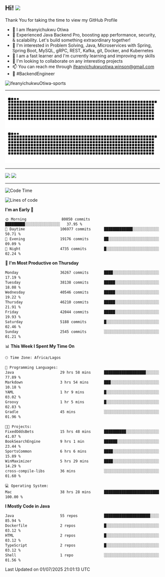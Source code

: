 <!-- BLOG-POST-LIST:START --><!-- BLOG-POST-LIST:END -->

## Hi! <img src="https://media.giphy.com/media/hvRJCLFzcasrR4ia7z/giphy.gif" width="4%"> 

Thank You for taking the time to view my GitHub Profile

- 👋 I am Ifeanyichukwu Otiwa
- 🚀 Experienced Java Backend Pro, boosting app performance, security, & scalability. Let's build something extraordinary together!
- 👀 I'm interested in Problem Solving, Java, Microservices with Spring, Spring Boot, MySQL, gRPC, REST, Kafka, git, Docker, and Kubernetes
- 🌱 I am a fast learner and I'm currently learning and improving my skills
- 💞️ I'm looking to collaborate on any interesting projects
- 📫 You can reach me through ifeanyichukwuotiwa.winson@gmail.com
- 🚀 #BackendEngineer

<p align="left" marginTop="10px"> <img src="https://komarev.com/ghpvc/?username=ifeanyichukwuOtiwa-sports&label=Profile%20views&color=0e75b6&style=for-the-badge" alt="ifeanyichukwuOtiwa-sports" /> </p>

***

<!--🐍📈SNAKEGRAPH / 🌐WEBSITE: https://github.com/Platane/snk -->
![github contribution grid snake animation](https://raw.githubusercontent.com/ifeanyichukwuOtiwa-sports/ifeanyichukwuOtiwa-sports/output/github-contribution-grid-snake-dark.svg#gh-dark-mode-only)![github contribution grid snake animation](https://raw.githubusercontent.com/ifeanyichukwuOtiwa-sports/ifeanyichukwuOtiwa-sports/output/github-contribution-grid-snake.svg#gh-light-mode-only)

***

<p float="left">
  <img float="left" src="https://github-readme-stats.vercel.app/api?username=ifeanyichukwuOtiwa-sports&count_private=true&include_all_commits=true&theme=react&show_icons=true" />
  <img float="right" src="https://github-readme-stats.vercel.app/api/top-langs/?username=ifeanyichukwuOtiwa-sports&layout=compact&show_icons=true&theme=react" /> 
</p>

***



<!--START_SECTION:waka-->
![Code Time](http://img.shields.io/badge/Code%20Time-3%2C906%20hrs%2027%20mins-blue)

![Lines of code](https://img.shields.io/badge/From%20Hello%20World%20I%27ve%20Written-56.3%20million%20lines%20of%20code-blue)

**I'm an Early 🐤** 

```text
🌞 Morning                80050 commits       █████████░░░░░░░░░░░░░░░░   37.95 % 
🌆 Daytime                106977 commits      █████████████░░░░░░░░░░░░   50.71 % 
🌃 Evening                19176 commits       ██░░░░░░░░░░░░░░░░░░░░░░░   09.09 % 
🌙 Night                  4735 commits        █░░░░░░░░░░░░░░░░░░░░░░░░   02.24 % 
```
📅 **I'm Most Productive on Thursday** 

```text
Monday                   36267 commits       ████░░░░░░░░░░░░░░░░░░░░░   17.19 % 
Tuesday                  38138 commits       █████░░░░░░░░░░░░░░░░░░░░   18.08 % 
Wednesday                40546 commits       █████░░░░░░░░░░░░░░░░░░░░   19.22 % 
Thursday                 46210 commits       █████░░░░░░░░░░░░░░░░░░░░   21.91 % 
Friday                   42044 commits       █████░░░░░░░░░░░░░░░░░░░░   19.93 % 
Saturday                 5188 commits        █░░░░░░░░░░░░░░░░░░░░░░░░   02.46 % 
Sunday                   2545 commits        ░░░░░░░░░░░░░░░░░░░░░░░░░   01.21 % 
```


📊 **This Week I Spent My Time On** 

```text
🕑︎ Time Zone: Africa/Lagos

💬 Programming Languages: 
Java                     29 hrs 58 mins      ███████████████████░░░░░░   77.89 % 
Markdown                 3 hrs 54 mins       ███░░░░░░░░░░░░░░░░░░░░░░   10.18 % 
YAML                     1 hr 9 mins         █░░░░░░░░░░░░░░░░░░░░░░░░   03.02 % 
Groovy                   1 hr 5 mins         █░░░░░░░░░░░░░░░░░░░░░░░░   02.83 % 
Gradle                   45 mins             ░░░░░░░░░░░░░░░░░░░░░░░░░   01.96 % 

🐱‍💻 Projects: 
FixedOddsBets            15 hrs 48 mins      ██████████░░░░░░░░░░░░░░░   41.07 % 
BookSearchEngine         9 hrs 1 min         ██████░░░░░░░░░░░░░░░░░░░   23.44 % 
SportsCommon             6 hrs 6 mins        ████░░░░░░░░░░░░░░░░░░░░░   15.89 % 
WinMaximizer             5 hrs 29 mins       ████░░░░░░░░░░░░░░░░░░░░░   14.29 % 
cross-compile-libs       36 mins             ░░░░░░░░░░░░░░░░░░░░░░░░░   01.60 % 

💻 Operating System: 
Mac                      38 hrs 28 mins      █████████████████████████   100.00 % 
```

**I Mostly Code in Java** 

```text
Java                     55 repos            █████████████████████░░░░   85.94 % 
Dockerfile               2 repos             █░░░░░░░░░░░░░░░░░░░░░░░░   03.12 % 
HTML                     2 repos             █░░░░░░░░░░░░░░░░░░░░░░░░   03.12 % 
TypeScript               2 repos             █░░░░░░░░░░░░░░░░░░░░░░░░   03.12 % 
Shell                    1 repo              ░░░░░░░░░░░░░░░░░░░░░░░░░   01.56 % 
```




 Last Updated on 01/07/2025 21:01:13 UTC
<!--END_SECTION:waka-->

<!--
<p align="center">
![trophy](https://github-profile-trophy.vercel.app/?username=ifeanyichukwuOtiwa-sports&theme=onedark) (https://github.com/ryo-ma/github-profile-trophy)
</p>
-->

<!---
ifeanyi-otiwa/ifeanyi-otiwa is a ✨ special ✨ repository because its `README.md` (this file) appears on your GitHub profile.
You can click the Preview link to take a look at your changes.
--->

